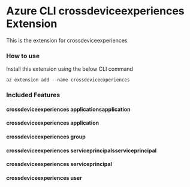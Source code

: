 # Azure CLI crossdeviceexperiences Extension #
This is the extension for crossdeviceexperiences

### How to use ###
Install this extension using the below CLI command
```
az extension add --name crossdeviceexperiences
```

### Included Features ###
#### crossdeviceexperiences applicationsapplication ####
#### crossdeviceexperiences application ####
#### crossdeviceexperiences group ####
#### crossdeviceexperiences serviceprincipalsserviceprincipal ####
#### crossdeviceexperiences serviceprincipal ####
#### crossdeviceexperiences user ####